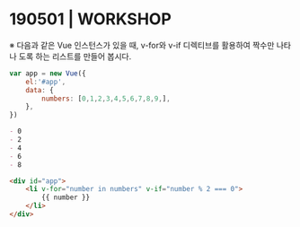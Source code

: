 # 190501 | WORKSHOP

※  다음과 같은 Vue 인스턴스가 있을 때, v-for와 v-if 디렉티브를 활용하여 짝수만 나타나 도록 하는 리스트를 만들어 봅시다.

```javascript
var app = new Vue({
	el:'#app',
	data: {
		numbers: [0,1,2,3,4,5,6,7,8,9,],
	},	
})
```

```markdown
- 0
- 2
- 4
- 6
- 8
```



```html
<div id="app">
    <li v-for="number in numbers" v-if="number % 2 === 0">
        {{ number }}
    </li>
</div>
```